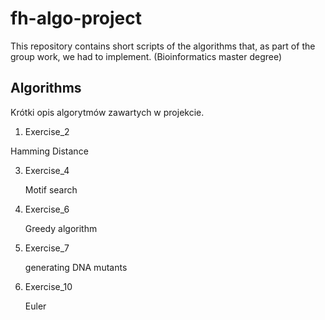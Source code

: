 # fh-algo-project

This repository contains short scripts of the algorithms that, as part of the group work, we had to implement. (Bioinformatics master degree) 

## Algorithms

Krótki opis algorytmów zawartych w projekcie.

1. Exercise_2

  Hamming Distance 
  
3. Exercise_4

   Motif search 

5. Exercise_6

   Greedy algorithm
   
6. Exercise_7

   generating DNA mutants
   
8. Exercise_10

   Euler 
